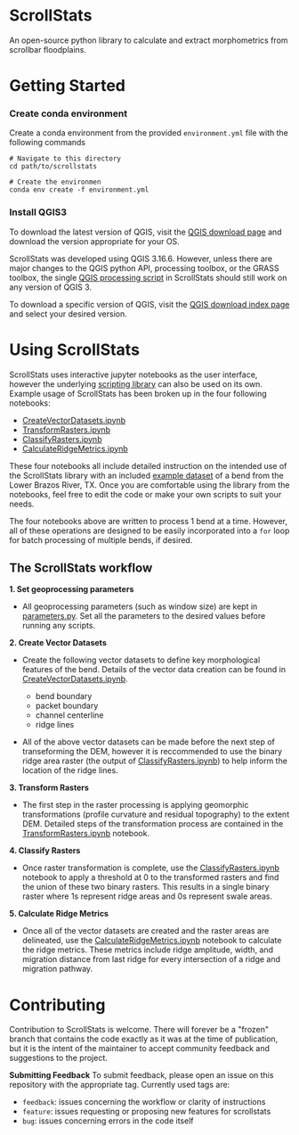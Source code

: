 # ScrollStats

An open-source python library to calculate and extract morphometrics from scrollbar floodplains.


# Getting Started

### Create conda environment

Create a conda environment from the provided `environment.yml` file with the following commands
```shell
# Navigate to this directory
cd path/to/scrollstats

# Create the environmen
conda env create -f environment.yml
```


### Install QGIS3

To download the latest version of QGIS, visit the [QGIS download page](https://www.qgis.org/en/site/forusers/download.html) and download the version appropriate for your OS. 

ScrollStats was developed using QGIS 3.16.6. However, unless there are major changes to the QGIS python API, processing toolbox, or the GRASS toolbox, the single [QGIS processing script](scrollstats/delineation/profileCurvature_QGIS.py) in ScrollStats should still work on any version of QGIS 3.

To download a specific version of QGIS, visit the [QGIS download index page](https://download.qgis.org/downloads/) and select your desired version.   


# Using ScrollStats

ScrollStats uses interactive jupyter notebooks as the user interface, however the underlying [scripting library](scrollstats) can also be used on its own. Example usage of ScrollStats has been broken up in the four following notebooks:
- [CreateVectorDatasets.ipynb](CreateVectorDatasets.ipynb)
- [TransformRasters.ipynb](TransformRasters.ipynb)
- [ClassifyRasters.ipynb](ClassifyRasters.ipynb)
- [CalculateRidgeMetrics.ipynb](CalculateRidgeMetrics.ipynb)

These four notebooks all include detailed instruction on the intended use of the ScrollStats library with an included [example dataset](example_data) of a bend from the Lower Brazos River, TX. Once you are comfortable using the library from the notebooks, feel free to edit the code or make your own scripts to suit your needs. 

The four notebooks above are written to process 1 bend at a time. However, all of these operations are designed to be easily incorporated into a `for` loop for batch processing of multiple bends, if desired.




## The ScrollStats workflow

**1. Set geoprocessing parameters**

- All geoprocessing parameters (such as window size) are kept in [parameters.py](parameters.py). Set all the parameters to the desired values before running any scripts. 

**2. Create Vector Datasets**

- Create the following vector datasets to define key morphological features of the bend. Details of the vector data creation can be found in [CreateVectorDatasets.ipynb](CreateVectorDatasets.ipynb).

    - bend boundary
    - packet boundary
    - channel centerline
    - ridge lines

- All of the above vector datasets can be made before the next step of transeforming the DEM, however it is reccommended to use the binary ridge area raster (the output of [ClassifyRasters.ipynb](ClassifyRasters.ipynb)) to help inform the location of the ridge lines.

**3. Transform Rasters**

- The first step in the raster processing is applying geomorphic transformations (profile curvature and residual topography) to the extent DEM. Detailed steps of the transformation process are contained in the [TransformRasters.ipynb](TransformRasters.ipynb) notebook.

**4. Classify Rasters**

- Once raster transformation is complete, use the [ClassifyRasters.ipynb](ClassifyRasters.ipynb) notebook to apply a threshold at 0 to the transformed rasters and find the union of these two binary rasters. This results in a single binary raster where 1s represent ridge areas and 0s represent swale areas.

**5. Calculate Ridge Metrics**

- Once all of the vector datasets are created and the raster areas are delineated, use the [CalculateRidgeMetrics.ipynb](CalculateRidgeMetrics.ipynb) notebook to calculate the ridge metrics. These metrics include ridge amplitude, width, and migration distance from last ridge for every intersection of a ridge and migration pathway. 


# Contributing

Contribution to ScrollStats is welcome. There will forever be a "frozen" branch that contains the code exactly as it was at the time of publication, but it is the intent of the maintainer to accept community feedback and suggestions to the project.

**Submitting Feedback**
To submit feedback, please open an issue on this repository with the appropriate tag. Currently used tags are:
- `feedback`: issues concerning the workflow or clarity of instructions
- `feature`: issues requesting or proposing new features for scrollstats
- `bug`: issues concerning errors in the code itself